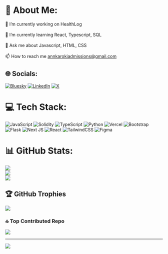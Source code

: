 # 💫 About Me:
🔭 I’m currently working on HealthLog<br><br>🌱 I’m currently learning React, Typescript, SQL<br><br>💬 Ask me about Javascript, HTML, CSS<br><br>📫 How to reach me annkarokiadmissions@gmail.com


## 🌐 Socials:
[![Bluesky](https://img.shields.io/badge/bluesky-0285FF?style=for-the-badge&logo=bluesky&logoColor=%23FFFFFF)](https://bsky.app/profile/anncharity) [![LinkedIn](https://img.shields.io/badge/LinkedIn-%230077B5.svg?logo=linkedin&logoColor=white)](https://linkedin.com/in/annckaroki) [![X](https://img.shields.io/badge/X-black.svg?logo=X&logoColor=white)](https://x.com/iamanncharity) 

# 💻 Tech Stack:
![JavaScript](https://img.shields.io/badge/javascript-%23323330.svg?style=for-the-badge&logo=javascript&logoColor=%23F7DF1E) ![Solidity](https://img.shields.io/badge/Solidity-%23363636.svg?style=for-the-badge&logo=solidity&logoColor=white) ![TypeScript](https://img.shields.io/badge/typescript-%23007ACC.svg?style=for-the-badge&logo=typescript&logoColor=white) ![Python](https://img.shields.io/badge/python-3670A0?style=for-the-badge&logo=python&logoColor=ffdd54) ![Vercel](https://img.shields.io/badge/vercel-%23000000.svg?style=for-the-badge&logo=vercel&logoColor=white) ![Bootstrap](https://img.shields.io/badge/bootstrap-%238511FA.svg?style=for-the-badge&logo=bootstrap&logoColor=white) ![Flask](https://img.shields.io/badge/flask-%23000.svg?style=for-the-badge&logo=flask&logoColor=white) ![Next JS](https://img.shields.io/badge/Next-black?style=for-the-badge&logo=next.js&logoColor=white) ![React](https://img.shields.io/badge/react-%2320232a.svg?style=for-the-badge&logo=react&logoColor=%2361DAFB) ![TailwindCSS](https://img.shields.io/badge/tailwindcss-%2338B2AC.svg?style=for-the-badge&logo=tailwind-css&logoColor=white) ![Figma](https://img.shields.io/badge/figma-%23F24E1E.svg?style=for-the-badge&logo=figma&logoColor=white)
# 📊 GitHub Stats:
![](https://github-readme-stats.vercel.app/api?username=AnnCKaroki&theme=dark&hide_border=false&include_all_commits=false&count_private=false)<br/>
![](https://nirzak-streak-stats.vercel.app/?user=AnnCKaroki&theme=dark&hide_border=false)<br/>
![](https://github-readme-stats.vercel.app/api/top-langs/?username=AnnCKaroki&theme=dark&hide_border=false&include_all_commits=false&count_private=false&layout=compact)

## 🏆 GitHub Trophies
![](https://github-profile-trophy.vercel.app/?username=AnnCKaroki&theme=radical&no-frame=false&no-bg=true&margin-w=4)

### 🔝 Top Contributed Repo
![](https://github-contributor-stats.vercel.app/api?username=AnnCKaroki&limit=5&theme=dark&combine_all_yearly_contributions=true)

---
[![](https://visitcount.itsvg.in/api?id=AnnCKaroki&icon=0&color=0)](https://visitcount.itsvg.in)

